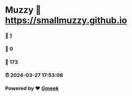 # Muzzy :link: https://smallmuzzy.github.io 
### :page_facing_up: [1](https://smallmuzzy.github.io/tag.html) 
### :speech_balloon: 0 
### :hibiscus: 173 
### :alarm_clock: 2024-03-27 17:53:08 
### Powered by :heart: [Gmeek](https://github.com/Meekdai/Gmeek)
